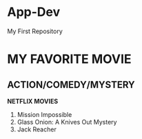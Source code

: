 # App-Dev
My First Repository
# MY FAVORITE MOVIE
## ACTION/COMEDY/MYSTERY

   **NETFLIX MOVIES**
   1. Mission Impossible
   2. Glass Onion: A Knives Out Mystery
   3. Jack Reacher
